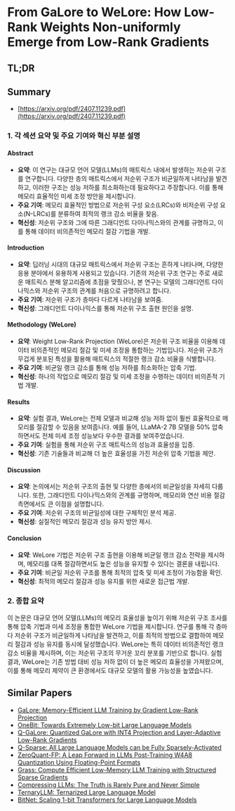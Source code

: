 # From GaLore to WeLore: How Low-Rank Weights Non-uniformly Emerge from Low-Rank Gradients
## TL;DR
## Summary
- [https://arxiv.org/pdf/2407.11239.pdf](https://arxiv.org/pdf/2407.11239.pdf)

### 1. 각 섹션 요약 및 주요 기여와 혁신 부분 설명

#### Abstract
- **요약**: 이 연구는 대규모 언어 모델(LLMs)의 매트릭스 내에서 발생하는 저순위 구조를 연구합니다. 다양한 층의 매트릭스에서 저순위 구조가 비균일하게 나타남을 발견하고, 이러한 구조는 성능 저하를 최소화하는데 필요하다고 주장합니다. 이를 통해 메모리 효율적인 미세 조정 방안을 제시합니다.
- **주요 기여**: 메모리 효율적인 방법으로 저순위 구성 요소(LRCs)와 비저순위 구성 요소(N-LRCs)를 분류하여 최적의 랭크 감소 비율을 찾음.
- **혁신성**: 저순위 구조와 그에 따른 그래디언트 다이나믹스와의 관계를 규명하고, 이를 통해 데이터 비의존적인 메모리 절감 기법을 개발.

#### Introduction
- **요약**: 딥러닝 시대의 대규모 매트릭스에서 저순위 구조는 흔하게 나타나며, 다양한 응용 분야에서 유용하게 사용되고 있습니다. 기존의 저순위 구조 연구는 주로 새로운 매트릭스 분해 알고리즘에 초점을 맞췄으나, 본 연구는 모델의 그래디언트 다이나믹스와 저순위 구조의 관계를 처음으로 규명하려고 합니다.
- **주요 기여**: 저순위 구조가 층마다 다르게 나타남을 보여줌.
- **혁신성**: 그래디언트 다이나믹스를 통해 저순위 구조 출현 원인을 설명.

#### Methodology (WeLore)
- **요약**: Weight Low-Rank Projection (WeLore)은 저순위 구조 비율을 이용해 데이터 비의존적인 메모리 절감 및 미세 조정을 통합하는 기법입니다. 저순위 구조가 무겁게 분포된 특성을 활용해 매트릭스의 적절한 랭크 감소 비율을 식별합니다.
- **주요 기여**: 비균일 랭크 감소를 통해 성능 저하를 최소화하는 압축 기법.
- **혁신성**: 하나의 작업으로 메모리 절감 및 미세 조정을 수행하는 데이터 비의존적 기법 개발.

#### Results
- **요약**: 실험 결과, WeLore는 전체 모델과 비교해 성능 저하 없이 훨씬 효율적으로 메모리를 절감할 수 있음을 보여줍니다. 예를 들어, LLaMA-2 7B 모델을 50% 압축하면서도 전체 미세 조정 성능보다 우수한 결과를 보여주었습니다.
- **주요 기여**: 실험을 통해 저순위 구조 매트릭스의 성능과 효율성을 입증.
- **혁신성**: 기존 기술들과 비교해 더 높은 효율성을 가진 저순위 압축 기법을 제안.

#### Discussion
- **요약**: 논의에서는 저순위 구조의 출현 및 다양한 층에서의 비균일성을 자세히 다룹니다. 또한, 그래디언트 다이나믹스와의 관계를 규명하며, 메모리와 연산 비용 절감 측면에서도 큰 이점을 설명합니다.
- **주요 기여**: 저순위 구조의 비균일성에 대한 구체적인 분석 제공.
- **혁신성**: 실질적인 메모리 절감과 성능 유지 방안 제시.

#### Conclusion
- **요약**: WeLore 기법은 저순위 구조 출현을 이용해 비균일 랭크 감소 전략을 제시하며, 메모리를 대폭 절감하면서도 높은 성능을 유지할 수 있다는 결론을 내립니다.
- **주요 기여**: 비균일 저순위 구조를 통해 최적의 압축 및 미세 조정이 가능함을 확인.
- **혁신성**: 최적의 메모리 절감과 성능 유지를 위한 새로운 접근법 개발.

### 2. 종합 요약

이 논문은 대규모 언어 모델(LLMs)의 메모리 효율성을 높이기 위해 저순위 구조 조사를 통해 압축 기법과 미세 조정을 통합한 WeLore 기법을 제시합니다. 연구를 통해 각 층마다 저순위 구조가 비균일하게 나타남을 발견하고, 이를 최적의 방법으로 결합하여 메모리 절감과 성능 유지를 동시에 달성했습니다. WeLore는 특히 데이터 비의존적인 랭크 감소 비율을 제시하며, 이는 저순위 구조의 무거운 꼬리 분포를 기반으로 합니다. 실험 결과, WeLore는 기존 방법 대비 성능 저하 없이 더 높은 메모리 효율성을 가져왔으며, 이를 통해 메모리 제약이 큰 환경에서도 대규모 모델의 활용 가능성을 높였습니다.

## Similar Papers
- [GaLore: Memory-Efficient LLM Training by Gradient Low-Rank Projection](2403.03507.md)
- [OneBit: Towards Extremely Low-bit Large Language Models](2402.11295.md)
- [Q-GaLore: Quantized GaLore with INT4 Projection and Layer-Adaptive Low-Rank Gradients](2407.08296.md)
- [Q-Sparse: All Large Language Models can be Fully Sparsely-Activated](2407.10969.md)
- [ZeroQuant-FP: A Leap Forward in LLMs Post-Training W4A8 Quantization Using Floating-Point Formats](2307.09782.md)
- [Grass: Compute Efficient Low-Memory LLM Training with Structured Sparse Gradients](2406.17660.md)
- [Compressing LLMs: The Truth is Rarely Pure and Never Simple](2310.01382.md)
- [TernaryLLM: Ternarized Large Language Model](2406.07177.md)
- [BitNet: Scaling 1-bit Transformers for Large Language Models](2310.11453.md)

